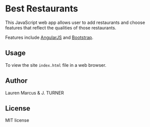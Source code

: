 Best Restaurants
============

This JavaScript web app allows user to add restaurants and choose features that reflect the qualities of those restaurants.

Features include [AngularJS](https://angularjs.org/)
and [Bootstrap](http://http://getbootstrap.com/).


Usage
-----

To view the site `index.html` file
in a web browser.


Author
-----

Lauren Marcus & J. TURNER


License
-------

MIT license
